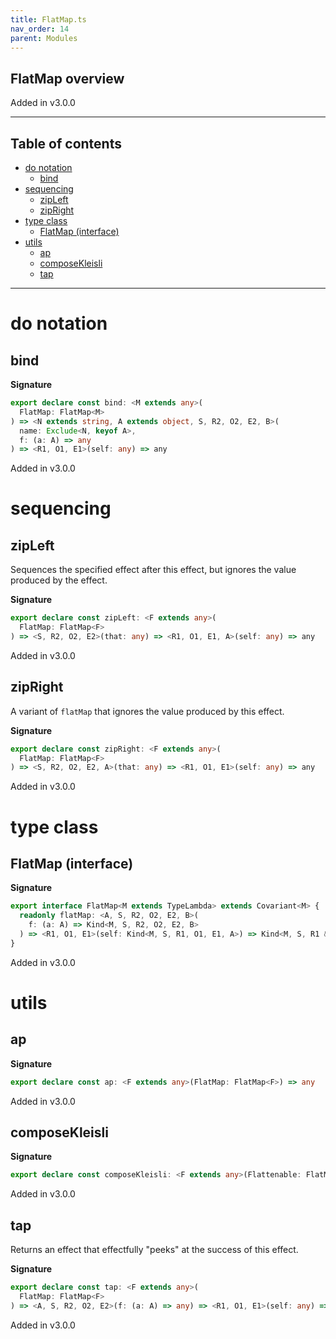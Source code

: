 ```yaml
---
title: FlatMap.ts
nav_order: 14
parent: Modules
---
```


## FlatMap overview

Added in v3.0.0

---

<h2 class="text-delta">Table of contents</h2>

- [do notation](#do-notation)
  - [bind](#bind)
- [sequencing](#sequencing)
  - [zipLeft](#zipleft)
  - [zipRight](#zipright)
- [type class](#type-class)
  - [FlatMap (interface)](#flatmap-interface)
- [utils](#utils)
  - [ap](#ap)
  - [composeKleisli](#composekleisli)
  - [tap](#tap)

---

# do notation

## bind

**Signature**

```ts
export declare const bind: <M extends any>(
  FlatMap: FlatMap<M>
) => <N extends string, A extends object, S, R2, O2, E2, B>(
  name: Exclude<N, keyof A>,
  f: (a: A) => any
) => <R1, O1, E1>(self: any) => any
```

Added in v3.0.0

# sequencing

## zipLeft

Sequences the specified effect after this effect, but ignores the value
produced by the effect.

**Signature**

```ts
export declare const zipLeft: <F extends any>(
  FlatMap: FlatMap<F>
) => <S, R2, O2, E2>(that: any) => <R1, O1, E1, A>(self: any) => any
```

Added in v3.0.0

## zipRight

A variant of `flatMap` that ignores the value produced by this effect.

**Signature**

```ts
export declare const zipRight: <F extends any>(
  FlatMap: FlatMap<F>
) => <S, R2, O2, E2, A>(that: any) => <R1, O1, E1>(self: any) => any
```

Added in v3.0.0

# type class

## FlatMap (interface)

**Signature**

```ts
export interface FlatMap<M extends TypeLambda> extends Covariant<M> {
  readonly flatMap: <A, S, R2, O2, E2, B>(
    f: (a: A) => Kind<M, S, R2, O2, E2, B>
  ) => <R1, O1, E1>(self: Kind<M, S, R1, O1, E1, A>) => Kind<M, S, R1 & R2, O1 | O2, E1 | E2, B>
}
```

Added in v3.0.0

# utils

## ap

**Signature**

```ts
export declare const ap: <F extends any>(FlatMap: FlatMap<F>) => any
```

Added in v3.0.0

## composeKleisli

**Signature**

```ts
export declare const composeKleisli: <F extends any>(Flattenable: FlatMap<F>) => any
```

Added in v3.0.0

## tap

Returns an effect that effectfully "peeks" at the success of this effect.

**Signature**

```ts
export declare const tap: <F extends any>(
  FlatMap: FlatMap<F>
) => <A, S, R2, O2, E2>(f: (a: A) => any) => <R1, O1, E1>(self: any) => any
```

Added in v3.0.0
